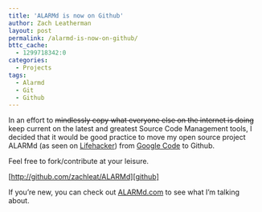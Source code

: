 ```yaml
---
title: 'ALARMd is now on Github'
author: Zach Leatherman
layout: post
permalink: /alarmd-is-now-on-github/
bttc_cache:
  - 1299718342:0
categories:
  - Projects
tags:
  - Alarmd
  - Git
  - Github
---
```


In an effort to ~~mindlessly copy what everyone else on the internet is doing~~ keep current on the latest and greatest Source Code Management tools, I decided that it would be good practice to move my open source project ALARMd (as seen on [Lifehacker][1]) from [Google Code][2] to Github.

 [1]: http://lifehacker.com/271043/wake-up-to-a-youtube-video-with-alarmd
 [2]: /web/2008/10/08/alarmd-is-a-google-code-project/

Feel free to fork/contribute at your leisure.  

[http://github.com/zachleat/ALARMd][github]

 [github]: http://github.com/zachleat/ALARMd

If you’re new, you can check out [ALARMd.com][3] to see what I’m talking about.

 [3]: http://www.alarmd.com/